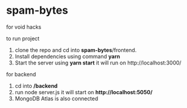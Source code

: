 # spam-bytes

for void hacks

to run project
1. clone the repo and cd into __spam-bytes__/frontend.
2. Install dependencies using command __yarn__
3. Start the server using __yarn start__ it will run on http://localhost:3000/

for backend 
1. cd into __/backend__ 
2. run  node server.js it will start on __http://localhost:5050/__
3. MongoDB Atlas is also connected 